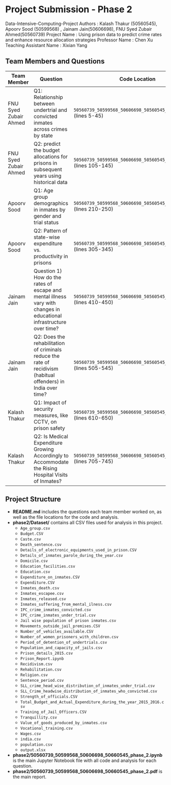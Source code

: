 # Project Submission - Phase 2

Data-Intensive-Computing-Project
Authors : Kalash Thakur (50560545), Apoorv Sood (50599568) , Jainam Jain(50606698), FNU Syed Zubair Ahmed(50560739)
Project Name : Using prison data to predict crime rates and enhance resource allocation strategies
Professor Name : Chen Xu
Teaching Assistant Name : Xixian Yang

## Team Members and Questions

| Team Member       | Question                                                                                                     | Code Location                       | Analysis Location                    |
|-------------------|-------------------------------------------------------------------------------------------------------------|-------------------------------------|--------------------------------------|
| FNU Syed Zubair Ahmed | Q1: Relationship between undertrial and convicted inmates across crimes by state                   | `50560739_50599568_50606698_50560545_phase_2.ipynb` (lines 5-45)  | `50560739_50599568_50606698_50560545_phase_2.ipynb` (lines 50-100) |
| FNU Syed Zubair Ahmed | Q2: predict the budget allocations for prisons in subsequent years using historical data                         | `50560739_50599568_50606698_50560545_phase_2.ipynb` (lines 105-145) | `50560739_50599568_50606698_50560545_phase_2.ipynb` (lines 150-200) |
| Apoorv Sood          | Q1: Age group demographics in inmates by gender and trial status                                     | `50560739_50599568_50606698_50560545_phase_2.ipynb` (lines 210-250) | `50560739_50599568_50606698_50560545_phase_2.ipynb` (lines 255-300) |
| Apoorv Sood          | Q2: Pattern of state-wise expenditure vs. productivity in prisons                                    | `50560739_50599568_50606698_50560545_phase_2.ipynb` (lines 305-345) | `50560739_50599568_50606698_50560545_phase_2.ipynb` (lines 350-400) |
| Jainam Jain          | Question 1) How do the rates of escape and mental illness vary with changes in educational infrastructure over time?                       | `50560739_50599568_50606698_50560545_phase_2.ipynb` (lines 410-450) | `50560739_50599568_50606698_50560545_phase_2.ipynb` (lines 455-500) |
| Jainam Jain          | Q2: Does the rehabilitation of criminals reduce the rate of recidivism (habitual offenders) in India over time?                      | `50560739_50599568_50606698_50560545_phase_2.ipynb` (lines 505-545) | `50560739_50599568_50606698_50560545_phase_2.ipynb` (lines 550-600) |
| Kalash Thakur        | Q1: Impact of security measures, like CCTV, on prison safety                          | `50560739_50599568_50606698_50560545_phase_2.ipynb` (lines 610-650) | `50560739_50599568_50606698_50560545_phase_2.ipynb` (lines 655-700) |
| Kalash Thakur        | Q2: Is Medical Expenditure Growing Accordingly to Accommodate the Rising Hospital Visits of Inmates?                                         | `50560739_50599568_50606698_50560545_phase_2.ipynb` (lines 705-745) | `50560739_50599568_50606698_50560545_phase_2.ipynb` (lines 750-800) |

## Project Structure

- **README.md** includes the questions each team member worked on, as well as the file locations for the code and analysis.
- **phase2/Dataset/** contains all CSV files used for analysis in this project.
  - `Age_group.csv`
  - `Budget.CSV`
  - `Caste.csv`
  - `Death_sentence.csv`
  - `Details_of_electronic_equipments_used_in_prison.CSV`
  - `Details_of_inmates_parole_during_the_year.csv`
  - `Domicile.csv`
  - `Education_facilities.csv`
  - `Education.csv`
  - `Expenditure_on_inmates.CSV`
  - `Expenditure.CSV`
  - `Inmates_death.csv`
  - `Inmates_escapee.csv`
  - `Inmates_released.csv`
  - `Inmates_suffering_from_mental_ilness.csv`
  - `IPC_crime_inmates_convicted.csv`
  - `IPC_crime_inmates_under_trial.csv`
  - `Jail wise population of prison inmates.csv`
  - `Movements_outside_jail_premises.CSV`
  - `Number_of_vehicles_available.CSV`
  - `Number_of_women_prisoners_with_children.csv`
  - `Period_of_detention_of_undertrials.csv`
  - `Population_and_capacity_of_jails.csv`
  - `Prison_details_2015.csv`
  - `Prison_Report.ipynb`
  - `Recidivism.csv`
  - `Rehabilitation.csv`
  - `Religion.csv`
  - `Sentence_period.csv`
  - `SLL_crime_head_wise_distribution_of_inmates_under_trial.csv`
  - `SLL_Crime_headwise_distribution_of_inmates_who_convicted.csv`
  - `Strength_of_officials.CSV`
  - `Total_Budget_and_Actual_Expenditure_during_the_year_2015_2016.csv`
  - `Training_of_Jail_Officers.CSV`
  - `Tranquillity.csv`
  - `Value_of_goods_produced_by_inmates.csv`
  - `Vocational_training.csv`
  - `Wages.csv`
  - `india.csv`
  - `population.csv`
  - `output.xlsx`
- **phase2/50560739_50599568_50606698_50660545_phase_2.ipynb** is the main Jupyter Notebook file with all code and analysis for each question.
- **phase2/50560739_50599568_50606698_50660545_phase_2.pdf** is the main report.


